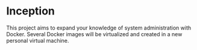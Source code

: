 # Inception
This project aims to expand your knowledge of system administration with Docker. Several Docker images will be virtualized and created in a new personal virtual machine.
